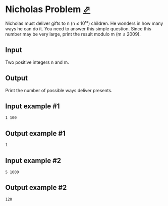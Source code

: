 # Nicholas Problem [⬀](https://www.e-olymp.com/en/contests/9680/problems/85016)

Nicholas must deliver gifts to n (n ≤ 10¹⁸) children. He wonders in how many ways he can do it. You need to answer this simple question. Since this number may be very large, print the result modulo m (m ≤ 2009).

## Input
Two positive integers n and m.

## Output
Print the number of possible ways deliver presents.

## Input example #1
```
1 100
```

## Output example #1
```
1
```

## Input example #2
```
5 1000
```

## Output example #2
```
120
```
